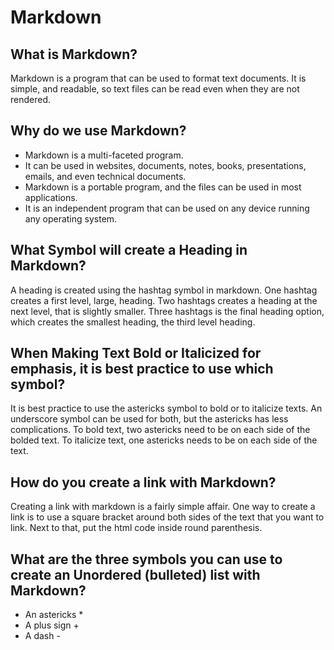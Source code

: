 # Markdown
## What is Markdown? 
Markdown is a program that can be used to format text documents. It is simple, and readable, so text files can be read even when they are not rendered. 
## Why do we use Markdown?
- Markdown is a multi-faceted program.
- It can be used in websites, documents, notes, books, presentations, emails, and even technical documents.
- Markdown is a portable program, and the files can be used in most applications.
- It is an independent program that can be used on any device running any operating system. 
## What Symbol will create a Heading in Markdown?
A heading is created using the hashtag symbol in markdown. One hashtag creates a first level, large, heading. Two hashtags creates a heading at the next level, that is slightly smaller. Three hashtags is the final heading option, which creates the smallest heading, the third level heading. 
## When Making Text Bold or Italicized for emphasis, it is best practice to use which symbol?
It is best practice to use the astericks symbol to bold or to italicize texts. An underscore symbol can be used for both, but the astericks has less complications. To bold text, two astericks need to be on each side of the bolded text. To italicize text, one astericks needs to be on each side of the text. 
## How do you create a link with Markdown? 
Creating a link with markdown is a fairly simple affair. One way to create a link is to use a square bracket around both sides of the text that you want to link. Next to that, put the html code inside round parenthesis. 
## What are the three symbols you can use to create an Unordered (bulleted) list with Markdown? 
* An astericks *
* A plus sign +
* A dash -
